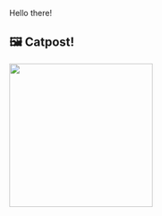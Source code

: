 Hello there!



## 🖼️ Catpost!

<sub>
    <img src="https://cdn2.thecatapi.com/images/W81zjCwKd.jpg" height="256">
</sub>

